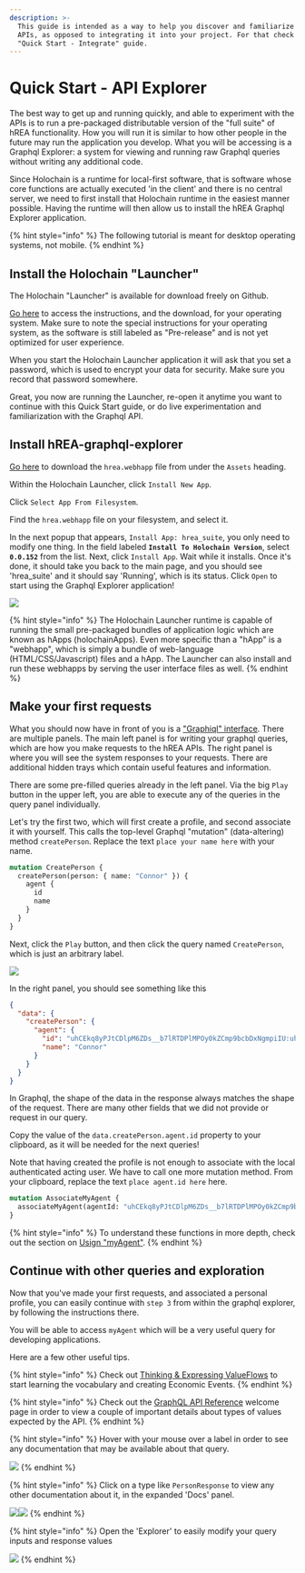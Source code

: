 ```yaml
---
description: >-
  This guide is intended as a way to help you discover and familiarize with the
  APIs, as opposed to integrating it into your project. For that check out the
  "Quick Start - Integrate" guide.
---
```


# Quick Start - API Explorer

The best way to get up and running quickly, and able to experiment with the APIs is to run a pre-packaged distributable version of the "full suite" of hREA functionality. How you will run it is similar to how other people in the future may run the application you develop. What you will be accessing is a Graphql Explorer: a system for viewing and running raw Graphql queries without writing any additional code.

Since Holochain is a runtime for local-first software, that is software whose core functions are actually executed 'in the client' and there is no central server, we need to first install that Holochain runtime in the easiest manner possible. Having the runtime will then allow us to install the hREA Graphql Explorer application.

{% hint style="info" %}
The following tutorial is meant for desktop operating systems, not mobile.
{% endhint %}

## Install the Holochain "Launcher"

The Holochain "Launcher" is available for download freely on Github.

[Go here](https://github.com/holochain/launcher/releases/tag/v0.4.11) to access the instructions, and the download, for your operating system. Make sure to note the special instructions for your operating system, as the software is still labeled as "Pre-release" and is not yet optimized for user experience.&#x20;

When you start the Holochain Launcher application it will ask that you set a password, which is used to encrypt your data for security. Make sure you record that password somewhere.

Great, you now are running the Launcher, re-open it anytime you want to continue with this Quick Start guide, or do live experimentation and familiarization with the Graphql API.

## Install hREA-graphql-explorer

[Go here](https://github.com/h-REA/hREA/releases/tag/happ-0.0.1-alpha.7) to download the `hrea.webhapp` file from under the `Assets` heading.

Within the Holochain Launcher, click `Install New App`.

Click `Select App From Filesystem`.

Find the `hrea.webhapp` file on your filesystem, and select it.

In the next popup that appears, `Install App: hrea_suite`, you only need to modify one thing. In the field labeled **`Install To Holochain Version`**, select **`0.0.152`** from the list. Next, click `Install App`. Wait while it installs. Once it's done, it should take you back to the main page, and you should see 'hrea\_suite' and it should say 'Running', which is its status. Click `Open` to start using the Graphql Explorer application!

![](<.gitbook/assets/Screen Shot 2022-07-04 at 7.41.58 AM.png>)

{% hint style="info" %}
The Holochain Launcher runtime is capable of running the small pre-packaged bundles of application logic which are known as hApps (holochainApps). Even more specific than a "hApp" is a "webhapp", which is simply a bundle of web-language (HTML/CSS/Javascript) files and a hApp. The Launcher can also install and run these webhapps by serving the user interface files as well.
{% endhint %}

## Make your first requests

What you should now have in front of you is a ["Graphiql" interface](https://github.com/graphql/graphiql/tree/main/packages/graphiql#readme). There are multiple panels. The main left panel is for writing your graphql queries, which are how you make requests to the hREA APIs. The right panel is where you will see the system responses to your requests. There are additional hidden trays which contain useful features and information.

There are some pre-filled queries already in the left panel. Via the big `Play` button in the upper left, you are able to execute any of the queries in the query panel individually.

Let's try the first two, which will first create a profile, and second associate it with yourself. This calls the top-level Graphql "mutation" (data-altering) method `createPerson`. Replace the text `place your name here` with your name.

```graphql
mutation CreatePerson {
  createPerson(person: { name: "Connor" }) {
    agent {
      id
      name
    }
  }
}
```

Next, click the `Play` button, and then click the query named `CreatePerson`, which is just an arbitrary label.

![](<.gitbook/assets/Screen Shot 2022-07-04 at 8.08.08 AM.png>)

In the right panel, you should see something like this

```json
{
  "data": {
    "createPerson": {
      "agent": {
        "id": "uhCEkq8yPJtCDlpM6ZDs__b7lRTDPlMPOy0kZCmp9bcbDxNgmpiIU:uhC0k503kLoDxJNulbKWRjK1J2zxU9PyCZFrAFwmdZZUNrOx4mry2",
        "name": "Connor"
      }
    }
  }
}
```

In Graphql, the shape of the data in the response always matches the shape of the request. There are many other fields that we did not provide or request in our query.

Copy the value of the `data.createPerson.agent.id` property to your clipboard, as it will be needed for the next queries!

Note that having created the profile is not enough to associate with the local authenticated acting user. We have to call one more mutation method. From your clipboard, replace the text `place agent.id here` here.

```graphql
mutation AssociateMyAgent {
  associateMyAgent(agentId: "uhCEkq8yPJtCDlpM6ZDs__b7lRTDPlMPOy0kZCmp9bcbDxNgmpiIU:uhC0k503kLoDxJNulbKWRjK1J2zxU9PyCZFrAFwmdZZUNrOx4mry2")
}
```

{% hint style="info" %}
To understand these functions in more depth, check out the section on [Usign "myAgent"](using-myagent.md).&#x20;
{% endhint %}

## Continue with other queries and exploration

Now that you've made your first requests, and associated a personal profile, you can easily continue with `step 3` from within the graphql explorer, by following the instructions there.

You will be able to access `myAgent` which will be a very useful query for developing applications.

Here are a few other useful tips.

{% hint style="info" %}
Check out [Thinking & Expressing ValueFlows](thinking-and-expressing-valueflows.md) to start learning the vocabulary and creating Economic Events.
{% endhint %}

{% hint style="info" %}
Check out the [GraphQL API Reference](reference/graphql-api-reference/) welcome page in order to view a couple of important details about types of values expected by the API.
{% endhint %}

{% hint style="info" %}
Hover with your mouse over a label in order to see any documentation that may be available about that query.&#x20;

![](<.gitbook/assets/Screen Shot 2022-07-04 at 8.27.12 AM.png>)
{% endhint %}

{% hint style="info" %}
Click on a type like `PersonResponse` to view any other documentation about it, in the expanded 'Docs' panel.

![](<.gitbook/assets/Screen Shot 2022-07-04 at 8.33.52 AM.png>)![](<.gitbook/assets/Screen Shot 2022-07-04 at 8.34.02 AM (1).png>)
{% endhint %}

{% hint style="info" %}
Open the 'Explorer' to easily modify your query inputs and response values

![](<.gitbook/assets/Screen Shot 2022-07-04 at 8.36.26 AM.png>)
{% endhint %}

